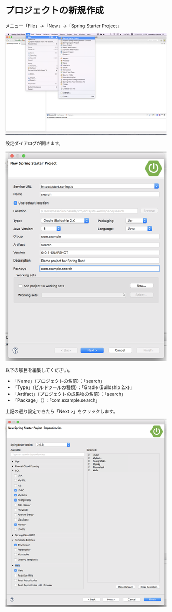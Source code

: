 # プロジェクトの新規作成

メニュー「File」→「New」→「Spring Starter Project」

![STS New project](/assets/sts-new-project.png)

設定ダイアログが開きます。

![STS New project](/assets/sts-new-project-2.png)

以下の項目を編集してください。

* 「Name」（プロジェクトの名前）：「search」
* 「Type」（ビルドツールの種類）：「Gradle (Buildship 2.x)」
* 「Artifact」（プロジェクトの成果物の名前）：「search」
* 「Package」（）：「com.example.search」

上記の通り設定できたら「Next >」をクリックします。

![STS New project](/assets/sts-new-project-3.png)

